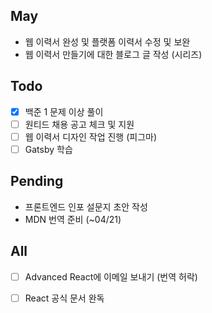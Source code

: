 ## May
- 웹 이력서 완성 및 플랫폼 이력서 수정 및 보완
- 웹 이력서 만들기에 대한 블로그 글 작성 (시리즈)

## Todo
- [x] 백준 1 문제 이상 풀이
- [ ] 원티드 채용 공고 체크 및 지원
- [ ] 웹 이력서 디자인 작업 진행 (피그마) 
- [ ] Gatsby 학습

## Pending
- 프론트엔드 인포 설문지 초안 작성
- MDN 번역 준비 (~04/21)

## All
- [ ] Advanced React에 이메일 보내기 (번역 허락)
- [ ] React 공식 문서 완독

